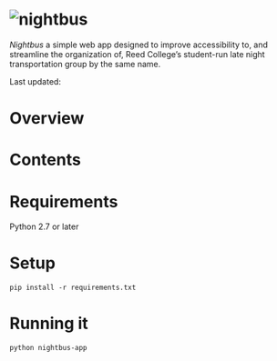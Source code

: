 # ![nightbus](http://68.media.tumblr.com/33216ea5cde4feca05bbc3f2553e827d/tumblr_nx1ppi6ZZo1s4p4gno1_500.gif)

*Nightbus* a simple web app designed to improve accessibility to, and streamline the organization of, Reed College’s student-run late night transportation group by the same name.

Last updated:

# Overview

# Contents

# Requirements
Python 2.7 or later

# Setup
`pip install -r requirements.txt`

# Running it
`python nightbus-app`
